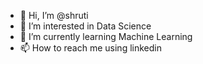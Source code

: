 - 👋 Hi, I’m @shruti 
- 👀 I’m interested in Data Science
- 🌱 I’m currently learning Machine Learning
- 📫 How to reach me using linkedin


<!---
shruti169/shruti169 is a ✨ special ✨ repository because its `README.md` (this file) appears on your GitHub profile.
You can click the Preview link to take a look at your changes.
--->
